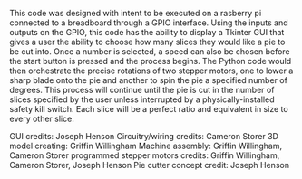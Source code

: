 This code was designed with intent to be executed on a rasberry pi connected to a breadboard through a GPIO interface. Using the inputs and outputs on the GPIO, this code has the ability to display a Tkinter GUI that gives a user the ability to choose how many slices they would like a pie to be cut into. Once a number is selected, a speed can also be chosen before the start button is pressed and the process begins. The Python code would then orchestrate the precise rotations of two stepper motors, one to lower a sharp blade onto the pie and another to spin the pie a specified number of degrees. This process will continue until the pie is cut in the number of slices specified by the user unless interrupted by a physically-installed safety kill switch. Each slice will be a perfect ratio and equivalent in size to every other slice.

GUI credits: Joseph Henson
Circuitry/wiring credits: Cameron Storer
3D model creating: Griffin Willingham
Machine assembly: Griffin Willingham, Cameron Storer
programmed stepper motors credits: Griffin Willingham, Cameron Storer, Joseph Henson
Pie cutter concept credit: Joseph Henson
